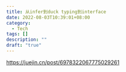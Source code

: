 ```yaml
---
title: 从infer到duck typing到interface
date: 2022-08-03T10:39:01+08:00
category: 
  - Tech
tags: []
description: ""
draft: "true"
---
```


https://juejin.cn/post/6978322067775029261